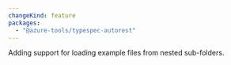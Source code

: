 ```yaml
---
changeKind: feature
packages:
  - "@azure-tools/typespec-autorest"
---
```


Adding support for loading example files from nested sub-folders.